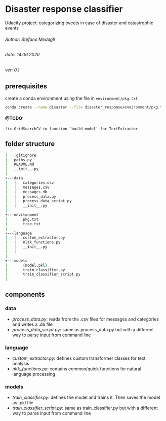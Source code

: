# Disaster response classifier
Udacity project: categorizing tweets in case of disaster and catastrophic events
###### Author: Stefano Medagli
###### date: 14.06.2020
###### ver: 0.1
## prerequisites
create a conda environment using the file in `environment/pkg.txt`

```bash
conda create --name disaster --file disaster_response/environment/pkg.txt
```
#### @TODO:
    fix GridSearchCV in function `build_model` for TextExtractor

## folder structure
```bash
|   .gitignore
|   paths.py
|   README.md
|   __init__.py
|       
+---data
|   |   categories.csv
|   |   messages.csv
|   |   messages.db
|   |   process_data.py
|   |   process_data_script.py
|   |   __init__.py
|           
+---envitonment
|       pkg.txt
|       tree.txt
|       
+---language
|   |   custom_extractor.py
|   |   nltk_functions.py
|   |   __init__.py
|   |   
|           
+---models
|       (model.pkl)
|       train_classifier.py
|       train_classifier_script.py
|       
```
## components
### data
* *process_data.py*: reads from the .csv files for messages and categories and writes a .db file
* *process_data_script.py*: same as process_data.py but with a different way to parse input from command line
### language
* *custom_extractor.py*: defines custom transformer classes for text analysis
* *nltk_functions.py*: contains common/quick functions for natural language processing 
### models
* *train_classifier.py*: defines the model and trains it. Then saves the model as .pkl file
* *train_classifier_script.py*: same as train_classifier.py but with a different way to parse input from command line  

